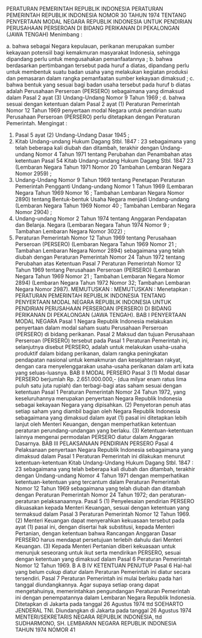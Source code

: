  PERATURAN PEMERINTAH REPUBLIK INDONESIA PERATURAN PEMERINTAH REPUBLIK INDONESIA NOMOR 30 TAHUN 1974 TENTANG PENYERTAAN MODAL NEGARA REPUBLIK INDONESIA UNTUK PENDIRIAN PERUSAHAAN PERSEROAN DI BIDANG PERIKANAN DI PEKALONGAN (JAWA TENGAH)
Menimbang :

a. bahwa sebagai Negara kepulauan, perikanan merupakan sumber kekayaan potensiil bagi kemakmuran masyarakat Indonesia, sehingga dipandang perlu untuk mengusahakan pemanfaatannya ;
b. bahwa berdasarkan pertimbangan tersebut pada huruf a diatas, dipandang perlu untuk membentuk suatu badan usaha yang melakukan kegiatan produksi dan pemasaran dalam rangka pemanfaatan sumber kekayaan dimaksud ;
c. bahwa bentuk yang sesuai bagi badan usaha tersebut pada huruf b diatas adalah Perusahaan Perseroan (PERSERO) sebagaimana yang dimaksud dalam Pasal 2 ayat (3) Undang-Undang Nomor 9 Tahun 1969 ;
d. bahwa sesuai dengan ketentuan dalam Pasal 2 ayat (1) Peraturan Pemerintah Nomor 12 Tahun 1969 penyertaan modal Negara untuk pendirian suatu Perusahaan Perseroan (PERSERO) perlu ditetapkan dengan Peraturan Pemerintah.
Mengingat :

1. Pasal 5 ayat (2) Undang-Undang Dasar 1945 ;
2. Kitab Undang-undang Hukum Dagang Stbl. 1847 : 23 sebagaimana yang telah beberapa kali diubah dan ditambah, terakhir dengan Undang-undang Nomor 4 Tahun 1971 tentang Perubahan dan Penambahan atas ketentuan Pasal 54 Kitab Undang-undang Hukum Dagang Stbl. 1847 23 (Lembaran Negara Tahun 1971 Nomor 20 Tambahan Lembaran Negara Nomor 2959) ;
3. Undang-Undang Nomor 9 Tahun 1969 tentang Penetapan Peraturan Pemerintah Pengganti Undang-undang Nomor 1 Tahun 1969 (Lembaran Negara Tahun 1969 Nomor 16 ; Tambahan Lembaran Negara Nomor 2890) tentang Bentuk-bentuk Usaha Negara menjadi Undang-undang (Lembaran Negara Tahun 1969 Nomor 40 ; Tambahan Lembaran Negara Nomor 2904) ;
4. Undang-undang Nomor 2 Tahun 1974 tentang Anggaran Pendapatan dan Belanja. Negara (Lembaran Negara Tahun 1974 Nomor 9 ; Tambahan Lembaran Negara Nomor 3022) ;
5. Peraturan Pemerintah Nomor 12 Tahun 1969 tentang Perusahaan Perseroan (PERSERO) (Lembaran Negara Tahun 1969 Nomor 21 ; Tambahan Lembaran Negara Nomor 2894) sebagaimana yang telah diubah dengan Peraturan Pemerintah Nomor 24 Tahun 1972 tentang Perubahan atas Ketentuan Pasal 7 Peraturan Pemerintah Nomor 12 Tahun 1969 tentang Perusahaan Perseroan (PERSERO) (Lembaran Negara Tahun 1969 Nomor 21 ; Tambahan Lembaran Negara Nomor 2894) (Lembaran Negara Tahun 1972 Nomor 32; Tambahan Lembaran Negara Nomor 2987).
MEMUTUSKAN :
MEMUTUSKAN :
 Menetapkan : PERATURAN PEMERINTAH REPUBLIK INDONESIA TENTANG PENYERTAAN MODAL NEGARA REPUBLIK INDONESIA UNTUK PENDIRIAN PERUSAHAAN PERSEROAN (PERSERO) DI BIDANG PERIKANAN DI PEKALONGAN (JAWA TENGAH).
BAB I PENYERTAAN MODAL NEGARA
Pasal 1
Negara Republik Indonesia melakukan penyertaan dalam modal saham suatu Perusahaan Perseroan (PERSERO) di bidang perikanan.
Pasal 2
Maksud dan tujuan Perusahaan Perseroan (PERSERO) tersebut pada Pasal 1 Peraturan Pemerintah ini, selanjutnya disebut PERSERO, adalah untuk melakukan usaha-usaha produktif dalam bidang perikanan, dalam rangka peningkatan pendapatan nasional untuk kemakmuran dan kesejahteraan rakyat, dengan cara menyelenggarakan usaha-usaha perikanan dalam arti kata yang seluas-luasnya.
BAB II MODAL PERSERO
Pasal 3
(1) Modal dasar PERSERO berjumlah Rp. 2.651.000.000,- (dua milyar enam ratus lima puluh satu juta rupiah) dan terbagi-bagi atas saham sesuai dengan ketentuan Pasal 1 Peraturan Pemerintah Nomor 24 Tahun 1972, yang keseluruhannya merupakan penyertaan Negara Republik Indonesia sebagai kekayaan Negara yang dipisahkan.
(2) Penyetoran penuh atas setiap saham yang diambil bagian oleh Negara Republik Indonesia sebagaimana yang dimaksud dalam ayat (1) pasal ini ditetapkan lebih lanjut oleh Menteri Keuangan, dengan memperhatikan ketentuan peraturan perundang-undangan yang berlaku.
(3) Ketentuan-ketentuan lainnya mengenai permodalan PERSERO diatur dalam Anggaran Dasarnya.
BAB III PELAKSANAAN PENDIRIAN PERSERO
Pasal 4
Pelaksanaan penyertaan Negara Republik Indonesia sebagaimana yang dimaksud dalam Pasal 1 Peraturan Pemerintah ini dilakukan menurut ketentuan-ketentuan Kitab Undang-Undang Hukum Dagang Stbl. 1847 : 23 sebagaimana yang telah beberapa kali diubah dan ditambah, terakhir dengan Undang-undang Nomor 4 Tahun 1971 dengan memperhatikan ketentuan-ketentuan yang tercantum dalam Peraturan Pemerintah Nomor 12 Tahun 1969 sebagaimana yang telah diubah dan ditambah dengan Peraturan Pemerintah Nomor 24 Tahun 1972; dan peraturan-peraturan pelaksanaannya.
Pasal 5
(1) Penyelesaian pendirian PERSERO dikuasakan kepada Menteri Keuangan, sesuai dengan ketentuan yang termaksud dalam Pasal 3 Peraturan Pemerintah Nomor 12 Tahun 1969.
(2) Menteri Keuangan dapat menyerahkan kekuasaan tersebut pada ayat (1) pasal ini, dengan disertai hak substitusi, kepada Menteri Pertanian, dengan ketentuan bahwa Rancangan Anggaran Dasar PERSERO harus mendapat persetujuan terlebih dahulu dari Menteri Keuangan.
(3) Kepada Menteri Pertanian diberi kekuasaan untuk menunjuk seseorang untuk ikut serta mendirikan PERSERO, sesuai dengan ketentuan yang dimaksud dalam Pasal 6 Peraturan Pemerintah Nomor 12 Tahun 1969. B A B IV KETENTUAN PENUTUP
Pasal 6
Hal-hal yang belum cukup diatur dalam Peraturan Pemerintah ini diatur secara tersendiri.
Pasal 7
Peraturan Pemerintah ini mulai berlaku pada hari tanggal diundangkannya. Agar supaya setiap orang dapat mengetahuinya, memerintahkan pengundangan Peraturan Pemerintah ini dengan penempatannya dalam Lembaran Negara Republik Indonesia. Ditetapkan di Jakarta pada tanggal 26 Agustus 1974 ttd SOEHARTO JENDERAL TNI. Diundangkan di Jakarta pada tanggal 26 Agustus 1974 MENTERI/SEKRETARIS NEGARA REPUBLIK INDONESIA, ttd SUDHARMONO, SH. LEMBARAN NEGARA REPUBLIK INDONESIA TAHUN 1974 NOMOR 41